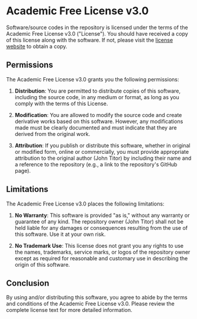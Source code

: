 # Academic Free License v3.0

Software/source codes in the repository is licensed under the terms of the Academic Free License v3.0 ("License"). You should have received a copy of this license along with the software. If not, please visit the [license website](https://opensource.org/licenses/AFL-3.0) to obtain a copy.

## Permissions

The Academic Free License v3.0 grants you the following permissions:

1. **Distribution**: You are permitted to distribute copies of this software, including the source code, in any medium or format, as long as you comply with the terms of this License.

2. **Modification**: You are allowed to modify the source code and create derivative works based on this software. However, any modifications made must be clearly documented and must indicate that they are derived from the original work.

3. **Attribution**: If you publish or distribute this software, whether in original or modified form, online or commercially, you must provide appropriate attribution to the original author (John Titor) by including their name and a reference to the repository (e.g., a link to the repository's GitHub page).

## Limitations

The Academic Free License v3.0 places the following limitations:

1. **No Warranty**: This software is provided "as is," without any warranty or guarantee of any kind. The repository owner (John Titor) shall not be held liable for any damages or consequences resulting from the use of this software. Use it at your own risk.

2. **No Trademark Use**: This license does not grant you any rights to use the names, trademarks, service marks, or logos of the repository owner except as required for reasonable and customary use in describing the origin of this software.

## Conclusion

By using and/or distributing this software, you agree to abide by the terms and conditions of the Academic Free License v3.0. Please review the complete license text for more detailed information.
